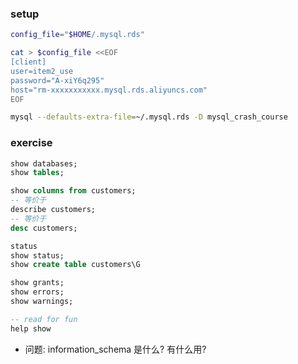 ### setup

```sh
config_file="$HOME/.mysql.rds"

cat > $config_file <<EOF
[client]
user=item2_use
password="A-xiY6q295"
host="rm-xxxxxxxxxxx.mysql.rds.aliyuncs.com"
EOF

mysql --defaults-extra-file=~/.mysql.rds -D mysql_crash_course
```

### exercise

```sql
show databases;
show tables;

show columns from customers;
-- 等价于
describe customers;
-- 等价于
desc customers;

status
show status;
show create table customers\G

show grants;
show errors;
show warnings;

-- read for fun
help show
```

+ 问题: information_schema 是什么? 有什么用?